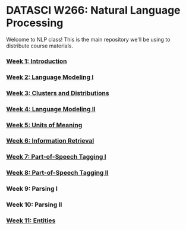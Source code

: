 # DATASCI W266: Natural Language Processing

Welcome to NLP class! This is the main repository we'll be using to distribute 
course materials.

### [Week 1: Introduction](week1/)

### [Week 2: Language Modeling I](week2/)

### [Week 3: Clusters and Distributions](week3/)

### [Week 4: Language Modeling II](week4/)

### [Week 5: Units of Meaning](week5/)

### [Week 6: Information Retrieval](week6/)

### [Week 7: Part-of-Speech Tagging I](week7/)

### [Week 8: Part-of-Speech Tagging II](week8/)

### Week 9: Parsing I

### Week 10: Parsing II

### [Week 11: Entities](week11/)

